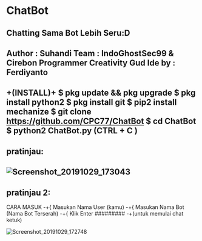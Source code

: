 # ChatBot
Chatting Sama Bot Lebih Seru:D
---------------------------------------------------
Author : Suhandi
Team : IndoGhostSec99 & Cirebon Programmer Creativity
Gud Ide by : Ferdiyanto
---------------------------------------------------
+(INSTALL)+
$ pkg update && pkg upgrade
$ pkg install python2
$ pkg install git
$ pip2 install mechanize
$ git clone https://github.com/CPC77/ChatBot
$ cd ChatBot
$ python2 ChatBot.py
(CTRL + C <untuk stop>)
--------
pratinjau:
---------
![Screenshot_20191029_173043](https://user-images.githubusercontent.com/53260744/67760208-79040380-fa73-11e9-9bb5-85a7fd806e3c.jpg)
---------
pratinjau 2:
---------
CARA MASUK
-+{ Masukan Nama User (kamu)
-+{ Masukan Nama Bot (Nama Bot Terserah)
-+{ Klik Enter
#########
-+(untuk memulai chat ketuk)
  
![Screenshot_20191029_172748](https://user-images.githubusercontent.com/53260744/67760256-8faa5a80-fa73-11e9-97a8-d62a0da526b1.jpg)
